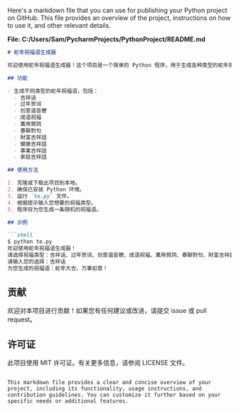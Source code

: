 Here's a markdown file that you can use for publishing your Python project on GitHub. This file provides an overview of the project, instructions on how to use it, and other relevant details.

**File: C:/Users/Sam/PycharmProjects/PythonProject/README.md**
```markdown
# 蛇年祝福语生成器

欢迎使用蛇年祝福语生成器！这个项目是一个简单的 Python 程序，用于生成各种类型的蛇年祝福语。用户可以选择不同的祝福类型，程序将随机生成一条对应的祝福语。

## 功能

- 生成不同类型的蛇年祝福语，包括：
  - 吉祥话
  - 过年贺词
  - 创意谐音梗
  - 成语祝福
  - 萬用賀詞
  - 春聯對句
  - 財富吉祥話
  - 健康吉祥話
  - 事業吉祥話
  - 家庭吉祥話

## 使用方法

1. 克隆或下载此项目到本地。
2. 确保已安装 Python 环境。
3. 运行 `te.py` 文件。
4. 根据提示输入您想要的祝福类型。
5. 程序将为您生成一条随机的祝福语。

## 示例

```shell
$ python te.py
欢迎使用蛇年祝福语生成器！
请选择祝福类型：吉祥话、过年贺词、创意谐音梗、成语祝福、萬用賀詞、春聯對句、財富吉祥話、健康吉祥話、事業吉祥話、家庭吉祥話
请输入您的选择：吉祥话
为您生成的祝福语：蛇年大吉，万事如意！
```

## 贡献

欢迎对本项目进行贡献！如果您有任何建议或改进，请提交 issue 或 pull request。

## 许可证

此项目使用 MIT 许可证。有关更多信息，请参阅 LICENSE 文件。
```

This markdown file provides a clear and concise overview of your project, including its functionality, usage instructions, and contribution guidelines. You can customize it further based on your specific needs or additional features.
